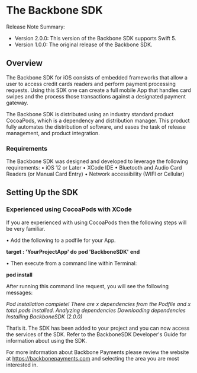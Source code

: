 # The Backbone SDK
Release Note Summary:
- Version 2.0.0: This version of the Backbone SDK supports Swift 5.
- Version 1.0.0: The original release of the Backbone SDK.

## Overview

The Backbone SDK for iOS consists of embedded frameworks that allow a user to access credit cards readers and perform payment processing requests.  Using this SDK one can create a full mobile App that handles card swipes and the process those transactions against a designated payment gateway. 

The Backbone SDK is distributed using an industry standard product CocoaPods, which is a dependency and distribution manager.  This product fully automates the distribution of software, and eases the task of release management, and product integration.
### Requirements

The Backbone SDK was designed and developed to leverage the following requirements:
•  iOS 12 or Later
•  XCode IDE
•  Bluetooth and Audio Card Readers (or Manual Card Entry)
•  Network accessibility (WIFI or Cellular)

## Setting Up the SDK
### Experienced using CocoaPods with XCode                   
If you are experienced with using CocoaPods then the following steps will be very familiar.

•  Add the following to a podfile for your App.

**target :  'YourProjectApp' do**
**pod 'BackboneSDK'**
**end**

•  Then execute from a command line within Terminal:

**pod install**

After running this command line request, you will see the following messages:

*Pod installation complete! There are x dependencies from the Podfile and x total pods installed.
Analyzing dependencies
Downloading dependencies
Installing BackboneSDK (2.0.0)*

That’s it.  The SDK has been added to your project and you can now access the services of the SDK.  Refer to the BackboneSDK Developer's Guide for information about using the SDK.

For more information about Backbone Payments please review the website at https://backbonepayments.com and selecting the area you are most interested in.
